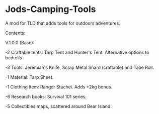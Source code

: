 # Jods-Camping-Tools
A mod for TLD that adds tools for outdoors adventures.

Contents:

V.1.0.0 (Base):

-2 Craftable tents: Tarp Tent and Hunter's Tent. Alternative options to bedrolls.

-3 Tools: Jeremiah's Knife, Scrap Metal Shard (craftable) and Tape Roll.

-1 Material: Tarp Sheet.

-1 Clothing item: Ranger Stachel. Adds +2kg bonus.

-6 Research books: Survival 101 series.

-5 Collectibles maps, scattered around Bear Island.
